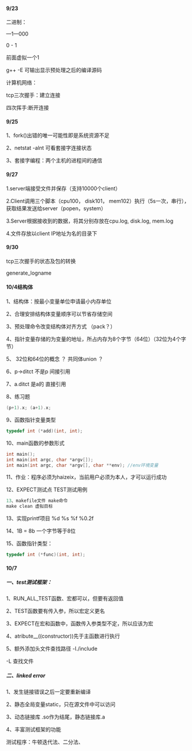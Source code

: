 #### 9/23

二进制：

—1—000

0 - 1

前面虚拟一个1

g++ -E 可输出显示预处理之后的编译源码

计算机网络：

tcp三次握手：建立连接

四次挥手:断开连接



#### 9/25

1、fork()出错的唯一可能性即是系统资源不足

2、netstat -alnt 可看套接字连接状态

3、套接字编程：两个主机的进程间的通信

#### 9/27

1.server端接受文件并保存（支持10000个client）

2.Client调用三个脚本（cpu100， disk101， mem102）执行（5s一次，串行），获取结果发送给server（popen，system）

3.Server根据接收到的数据，将其分别存放在cpu.log, disk.log, mem.log

4.文件存放以client IP地址为名的目录下

#### 9/30

tcp三次握手的状态及包的转换

generate_logname

#### 10/4结构体

1、结构体：按最小变量单位申请最小内存单位

2、合理安排结构体变量顺序可以节省存储空间

3、预处理命令改变结构体对齐方式   （pack？）

4、指针变量存储的为变量的地址，所占内存为8个字节（64位）（32位为4个字节）

5、 32位和64位的概念 ？  共同体union ？

6、p->ditct   不是p 间接引用

7、a.ditct     是a的 直接引用

8、练习题

```c
(p+1).x; (a+1).x; 
```

9、函数指针变量类型

```c
typedef int (*add)(int, int);
```

10、main函数的参数形式

```c
int main();
int main(int argc, char *argv[]);
int main(int argc, char *argv[], char **env); //env环境变量
```

11、作业：程序必须为haizeix，当前用户必须为本人，才可以运行成功

12、EXPECT测试点 TEST测试用例

```c
13、makefile文件 make命令
make clean 虚拟目标
```

13、实现printf项目 %d %s %f %0.2f 

14、1B = 8b 一个字节等于8位

15、函数指针类型：

```c
typedef int (*func)(int, int);
```

#### 10/7

##### 一、test测试框架：

1、RUN_ALL_TEST函数、宏都可以，但要有返回值

2、TEST函数要有传入参，所以宏定义更名

3、EXPECT在宏和函数中，函数传入参类型不定，所以应该为宏

4、atribute__((constructor))先于主函数进行执行

5、额外添加头文件查找路径 -I./include 

-L 查找文件

##### 二、linked error

1、发生链接错误之后一定要重新编译

2、静态全局变量static，只在源文件中可以访问

3、动态链接库 .so作为结尾，静态链接库.a

4、丰富测试框架的功能

测试程序：牛顿迭代法、二分法、

